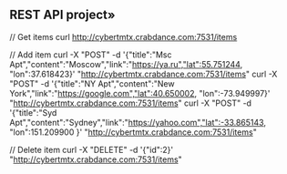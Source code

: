 ## REST API project»

// Get items
curl http://cybertmtx.crabdance.com:7531/items

// Add item
curl -X "POST" -d '{"title":"Msc Apt","content":"Moscow","link":"https://ya.ru","lat":55.751244, "lon":37.618423}' "http://cybertmtx.crabdance.com:7531/items"
curl -X "POST" -d '{"title":"NY Apt","content":"New York","link":"https://google.com","lat":40.650002, "lon":-73.949997}' "http://cybertmtx.crabdance.com:7531/items"
curl -X "POST" -d '{"title":"Syd Apt","content":"Sydney","link":"https://yahoo.com","lat":-33.865143, "lon":151.209900 }' "http://cybertmtx.crabdance.com:7531/items"

// Delete item
curl -X "DELETE" -d '{"id":2}' "http://cybertmtx.crabdance.com:7531/items"

